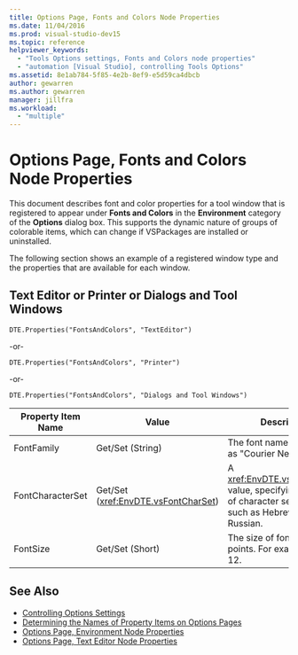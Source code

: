 ```yaml
---
title: Options Page, Fonts and Colors Node Properties
ms.date: 11/04/2016
ms.prod: visual-studio-dev15
ms.topic: reference
helpviewer_keywords:
  - "Tools Options settings, Fonts and Colors node properties"
  - "automation [Visual Studio], controlling Tools Options"
ms.assetid: 8e1ab784-5f85-4e2b-8ef9-e5d59ca4dbcb
author: gewarren
ms.author: gewarren
manager: jillfra
ms.workload:
  - "multiple"
---
```

# Options Page, Fonts and Colors Node Properties
This document describes font and color properties for a tool window that is registered to appear under **Fonts and Colors** in the **Environment** category of the **Options** dialog box. This supports the dynamic nature of groups of colorable items, which can change if VSPackages are installed or uninstalled.

 The following section shows an example of a registered window type and the properties that are available for each window.

## Text Editor or Printer or Dialogs and Tool Windows
 `DTE.Properties("FontsAndColors", "TextEditor")`

 -or-

 `DTE.Properties("FontsAndColors", "Printer")`

 -or-

 `DTE.Properties("FontsAndColors", "Dialogs and Tool Windows")`

|Property Item Name|Value|Description|
| - |-----------|-----------------|
|FontFamily|Get/Set (String)|The font name to use, such as "Courier New."|
|FontCharacterSet|Get/Set (<xref:EnvDTE.vsFontCharSet>)|A <xref:EnvDTE.vsFontCharSet> value, specifying the type of character set to use, such as Hebrew or Russian.|
|FontSize|Get/Set (Short)|The size of font to use, in points. For example, 10 or 12.|

## See Also

- [Controlling Options Settings](https://msdn.microsoft.com/Library/a09ed242-7494-4cde-bbd1-7a8ec617965d)
- [Determining the Names of Property Items on Options Pages](https://msdn.microsoft.com/Library/d450422d-47c7-4eeb-9f9f-3286264bc5aa)
- [Options Page, Environment Node Properties](../../ide/reference/options-page-environment-node-properties.md)
- [Options Page, Text Editor Node Properties](../../ide/reference/options-page-text-editor-node-properties.md)
